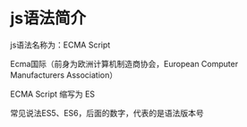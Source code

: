 # js语法简介

js语法名称为：ECMA Script

Ecma国际（前身为欧洲计算机制造商协会，European Computer Manufacturers Association）

ECMA Script 缩写为 ES

常见说法ES5、ES6，后面的数字，代表的是语法版本号
